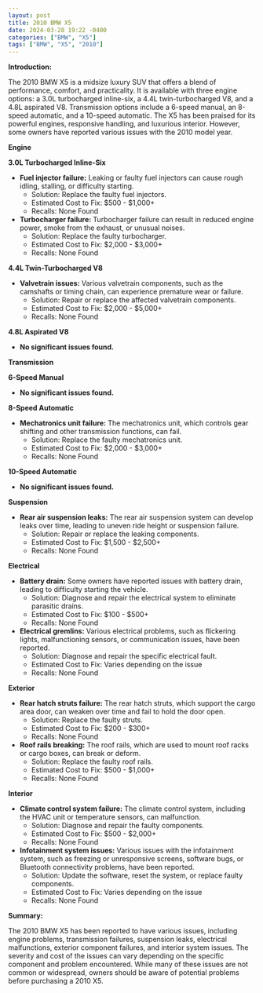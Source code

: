 ```yaml
---
layout: post
title: 2010 BMW X5
date: 2024-03-28 19:22 -0400
categories: ["BMW", "X5"]
tags: ["BMW", "X5", "2010"]
---
```

**Introduction:**

The 2010 BMW X5 is a midsize luxury SUV that offers a blend of performance, comfort, and practicality. It is available with three engine options: a 3.0L turbocharged inline-six, a 4.4L twin-turbocharged V8, and a 4.8L aspirated V8. Transmission options include a 6-speed manual, an 8-speed automatic, and a 10-speed automatic. The X5 has been praised for its powerful engines, responsive handling, and luxurious interior. However, some owners have reported various issues with the 2010 model year.

**Engine**

**3.0L Turbocharged Inline-Six**

* **Fuel injector failure:** Leaking or faulty fuel injectors can cause rough idling, stalling, or difficulty starting.
    * Solution: Replace the faulty fuel injectors.
    * Estimated Cost to Fix: $500 - $1,000+
    * Recalls: None Found
* **Turbocharger failure:** Turbocharger failure can result in reduced engine power, smoke from the exhaust, or unusual noises.
    * Solution: Replace the faulty turbocharger.
    * Estimated Cost to Fix: $2,000 - $3,000+
    * Recalls: None Found

**4.4L Twin-Turbocharged V8**

* **Valvetrain issues:** Various valvetrain components, such as the camshafts or timing chain, can experience premature wear or failure.
    * Solution: Repair or replace the affected valvetrain components.
    * Estimated Cost to Fix: $2,000 - $5,000+
    * Recalls: None Found

**4.8L Aspirated V8**

* **No significant issues found.**

**Transmission**

**6-Speed Manual**

* **No significant issues found.**

**8-Speed Automatic**

* **Mechatronics unit failure:** The mechatronics unit, which controls gear shifting and other transmission functions, can fail.
    * Solution: Replace the faulty mechatronics unit.
    * Estimated Cost to Fix: $2,000 - $3,000+
    * Recalls: None Found

**10-Speed Automatic**

* **No significant issues found.**

**Suspension**

* **Rear air suspension leaks:** The rear air suspension system can develop leaks over time, leading to uneven ride height or suspension failure.
    * Solution: Repair or replace the leaking components.
    * Estimated Cost to Fix: $1,500 - $2,500+
    * Recalls: None Found

**Electrical**

* **Battery drain:** Some owners have reported issues with battery drain, leading to difficulty starting the vehicle.
    * Solution: Diagnose and repair the electrical system to eliminate parasitic drains.
    * Estimated Cost to Fix: $100 - $500+
    * Recalls: None Found
* **Electrical gremlins:** Various electrical problems, such as flickering lights, malfunctioning sensors, or communication issues, have been reported.
    * Solution: Diagnose and repair the specific electrical fault.
    * Estimated Cost to Fix: Varies depending on the issue
    * Recalls: None Found

**Exterior**

* **Rear hatch struts failure:** The rear hatch struts, which support the cargo area door, can weaken over time and fail to hold the door open.
    * Solution: Replace the faulty struts.
    * Estimated Cost to Fix: $200 - $300+
    * Recalls: None Found
* **Roof rails breaking:** The roof rails, which are used to mount roof racks or cargo boxes, can break or deform.
    * Solution: Replace the faulty roof rails.
    * Estimated Cost to Fix: $500 - $1,000+
    * Recalls: None Found

**Interior**

* **Climate control system failure:** The climate control system, including the HVAC unit or temperature sensors, can malfunction.
    * Solution: Diagnose and repair the faulty components.
    * Estimated Cost to Fix: $500 - $2,000+
    * Recalls: None Found
* **Infotainment system issues:** Various issues with the infotainment system, such as freezing or unresponsive screens, software bugs, or Bluetooth connectivity problems, have been reported.
    * Solution: Update the software, reset the system, or replace faulty components.
    * Estimated Cost to Fix: Varies depending on the issue
    * Recalls: None Found

**Summary:**

The 2010 BMW X5 has been reported to have various issues, including engine problems, transmission failures, suspension leaks, electrical malfunctions, exterior component failures, and interior system issues. The severity and cost of the issues can vary depending on the specific component and problem encountered. While many of these issues are not common or widespread, owners should be aware of potential problems before purchasing a 2010 X5.

